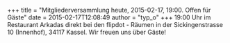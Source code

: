 +++
title = "Mitgliederversammlung heute, 2015-02-17, 19:00. Offen für Gäste"
date = 2015-02-17T12:08:49
author = "typ_o"
+++
19:00 Uhr im Restaurant Arkadas direkt bei den flipdot - Räumen in der
Sickingenstrasse 10 (Innenhof), 34117 Kassel. Wir freuen uns über
Gäste\!

